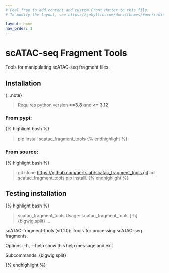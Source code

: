 ```yaml
---
# Feel free to add content and custom Front Matter to this file.
# To modify the layout, see https://jekyllrb.com/docs/themes/#overriding-theme-defaults

layout: home
nav_order: 1
---
```


# scATAC-seq Fragment Tools

Tools for manipulating scATAC-seq fragment files.

## Installation

{: .note}
> Requires python version **>=3.8** and **<= 3.12**

### From pypi:

{% highlight bash %}
> pip install scatac_fragment_tools
{% endhighlight %}

### From source:

{% highlight bash %}
> git clone https://github.com/aertslab/scatac_fragment_tools.git
> cd scatac_fragment_tools
> pip install.
{% endhighlight %}

## Testing installation

{% highlight bash %}
> scatac_fragment_tools
Usage: scatac_fragment_tools [-h] {bigwig,split} ...

scATAC-fragment-tools (v0.1.0): Tools for processing scATAC-seq fragments.

Options:
  -h, --help      show this help message and exit

Subcommands:
  {bigwig,split}

{% endhighlight %}
